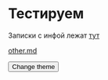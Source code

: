 # Тестируем

Записки с инфой лежат [тут](drafts/drafts.md)

[other.md](other.md)


<button class="btn js-change-theme">Change theme</button>

<script>
const changeTheme = document.querySelector('.js-change-theme');

jtd.addEvent(changeTheme, 'click', function(){
  if (jtd.getTheme() === 'light') {
    jtd.setTheme('dark');
    changeTheme.textContent = 'Change theme to dark';
  } else if (jtd.getTheme() === 'dark') {
    jtd.setTheme('mdr');
    changeTheme.textContent = 'Change theme to mdr';
  }
  } else {
    jtd.setTheme('dark');
    changeTheme.textContent = 'Change theme to light';
  }
});
</script>
